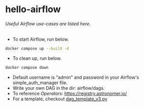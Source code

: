# hello-airflow
###### Useful Airflow use-cases are listed here.
* To start Airflow, run below.
```bash
docker compose up --build -d
```
* To clean up, run below.
```bash
docker compose down
```
* Default username is "admin" and password in your Airflow's simple_auth_manager file.
* Write your own DAG in the dir: airflow/dags.
* To reference *Operators*: https://registry.astronomer.io/
* For a template, checkout [dag_template_v3.py](https://github.com/dannykhant/hello-airflow/blob/main/airflow/dags/dag_template_v3.py)